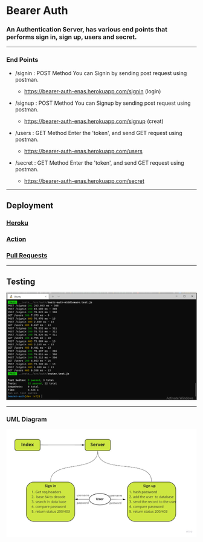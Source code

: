 # Bearer Auth
 
### An Authentication Server, has various end points that performs sign in, sign up, users and secret.
****
### End Points
*  /signin : POST Method
   You can Signin by sending post request using postman.
   * https://bearer-auth-enas.herokuapp.com/signin (login)

*  /signup : POST Method
   You can Signup by sending post request using postman.
   * https://bearer-auth-enas.herokuapp.com/signup (creat)

*  /users : GET Method
Enter the 'token', and send GET request using postman.
   * https://bearer-auth-enas.herokuapp.com/users  

*  /secret : GET Method
Enter the 'token', and send GET request using postman.
   * https://bearer-auth-enas.herokuapp.com/secret  

****

## Deployment

### [Heroku](https://bearer-auth-enas.herokuapp.com/) 
### [Action](https://github.com/En-ZUH/bearer-auth/actions)
### [Pull Requests](https://github.com/En-ZUH/bearer-auth/pulls)

****
## Testing
![img](test.PNG)

***

### UML Diagram

![img](uml7.jpg)
 
